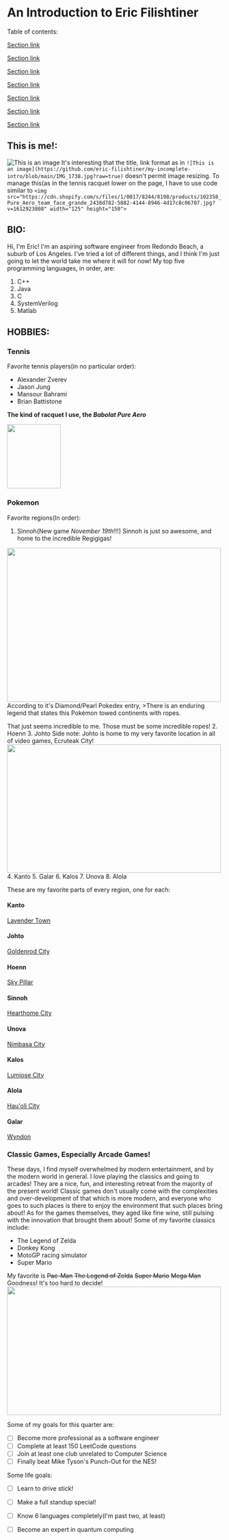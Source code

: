 # An Introduction to  Eric      				Filishtiner

Table of contents:

[Section link](<#me!> "Me!")

[Section link](<#BIO> "BIO")

[Section link](<#HOBBIES> "Hobbies")

[Section link](<#Tennis> "Tennis")

[Section link](<#Pokemon> "Pokemon")

[Section link](<#Arcade> "Arcade")

[Section link](<#quarter> "Quarter")

## This is me!:

![This is an image](https://github.com/eric-filishtiner/my-incomplete-intro/blob/userPage/IMG_1738.jpg)
It's interesting that the title, link format as in `![This is an image](https://github.com/eric-filishtiner/my-incomplete-intro/blob/main/IMG_1738.jpg?raw=true)` doesn't permit image resizing. To manage this(as in the tennis racquet lower on the page, I have to use code similar to `<img src="https://cdn.shopify.com/s/files/1/0017/8244/8198/products/102358_Pure_Aero_team_face_grande_2438d782-5882-4144-8946-4d17c8c06707.jpg?v=1612923808" width="125" height="150">`
## BIO:
Hi, I'm Eric! I'm an aspiring software engineer from Redondo Beach, a suburb of Los Angeles. I've tried a lot of different things, and I think I'm just going to let the world take me where it will for now! My top five programming languages, in order, are:
1. C++
2. Java
3. C
4. SystemVerilog
5. Matlab


## HOBBIES:

### **Tennis**
Favorite tennis players(in no particular order):
- Alexander Zverev
- Jason Jung
- Mansour Bahrami
- Brian Battistone

**The kind of racquet I use, the _Babolat_ _Pure_ _Aero_**

<img src="https://cdn.shopify.com/s/files/1/0017/8244/8198/products/102358_Pure_Aero_team_face_grande_2438d782-5882-4144-8946-4d17c8c06707.jpg?v=1612923808" width="125" height="150">

### **Pokemon**
Favorite regions(In order):
1. Sinnoh(New game *November 19th*!!!)
Sinnoh is just so awesome, and home to the incredible Regigigas! 
<img src="https://github.com/eric-filishtiner/my-incomplete-intro/blob/userPage/Regigigas!.png" width="500" height="360">
According to it's Diamond/Pearl Pokedex entry, 
>There is an enduring legend that states this Pokémon towed continents with ropes.

That just seems incredible to me. Those must be some incredible ropes!
2. Hoenn
3. Johto
Side note: Johto is home to my very favorite location in all of video games, Ecruteak City!
<img src="https://neotizen.news/wp-content/uploads/2021/07/Ecruteak-City-HGSS-vD3RVP.jpeg" width="500" height="300">
4. Kanto
5. Galar
6. Kalos
7. Unova
8. Alola

These are my favorite parts of every region, one for each:
#### Kanto
[Lavender Town](Images/LavenderTownKanto.jpg)
#### Johto
[Goldenrod City](Images/GoldenrodJohto.png)
#### Hoenn
[Sky Pillar](Images/SkyPillarHoenn.jpg)
#### Sinnoh
[Hearthome City](Images/HearthomeCitySinnoh.jpg)
#### Unova
[Nimbasa City](Images/NimbasaCityUnova.png)
#### Kalos
[Lumiose City](Images/LumioseCityKalos.jpg)
#### Alola
[Hau'oli City](Images/Hau'oliCityAlola.jpg)
#### Galar
[Wyndon](Images/WyndonGalar.jpg)
### Classic Games, Especially Arcade Games!
These days, I find myself overwhelmed by modern entertainment, and by the modern world in general. I love playing the classics and going to arcades! They are a nice, fun, and interesting retreat from the majority of the present world! Classic games don't usually come with the complexities and over-development of that which is more modern, and everyone who goes to such places is there to enjoy the environment that such places bring about! As for the games themselves, they aged like fine wine, still pulsing with the innovation that brought them about!
Some of my favorite classics include:
- The Legend of Zelda
- Donkey Kong
- MotoGP racing simulator
- Super Mario

My favorite is ~~Pac-Man~~ ~~The Legend of Zelda~~ ~~Super Mario~~ ~~Mega Man~~ Goodness! It's too hard to decide!
<img src="https://cutewallpaper.org/21/classic-game-wallpaper/Classic-Video-Game-Wallpaper-30-+-Background-Pictures-.jpg" width="500" height="300">

Some of my goals for this quarter are:
- [ ] Become more professional as a software engineer
- [ ] Complete at least 150 LeetCode questions
- [ ] Join at least one club unrelated to Computer Science
- [ ] Finally beat Mike Tyson's Punch-Out for the NES!

Some life goals:
- [ ] Learn to drive stick!
- [ ] Make a full standup special!
- [ ] Know 6 languages completely(I'm past two, at least)
- [ ] Become an expert in quantum computing


